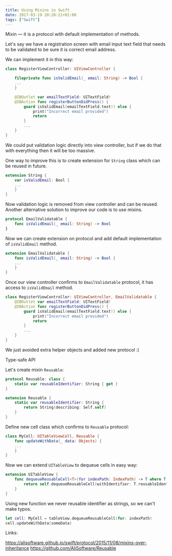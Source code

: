 ```yaml
---
title: Using Mixins in Swift
date: 2017-03-19 20:28:21+01:00
tags: ["Swift"]
---
```


Mixin — it is a protocol with default implementation of methods.

<!-- more -->

Let's say we have a registration screen with email input text field that needs to be validated to be sure it is correct email address.

We can implement it in this way:

```swift
class RegisterViewController: UIViewController {

    fileprivate func isValidEmail(_ email: String) -> Bool {
    ...
    }

    @IBOutlet var emailTextField: UITextField!
    @IBAction func registerButtonDidPress() {
        guard isValidEmail(emailTextField.text!) else {
            print("Incorrect email provided")
            return
        }
        ...
    }
}
```

We could put validation logic directly into view controller, but if we do that with everything then it will be too massive.

One way to improve this is to create extension for `String` class which can be reused in future.

```swift
extension String {
    var isValidEmail: Bool {
    ...
    }
}
```

Now validation logic is removed from view controller and can be reused.
Another alternative solution to improve our code is to use mixins.

```swift
protocol EmailValidatable {
    func isValidEmail(_ email: String) -> Bool
}
```

Now we can create extension on protocol and add default implementation of `isValidEmail` method.

```swift
extension EmailValidatable {
    func isValidEmail(_ email: String) -> Bool {
    ...
    }
}
```

Once our view controller confirms to `EmailValidatable` protocol, it has access to `isValidEmail` method.

```swift
class RegisterViewController: UIViewController, EmailValidatable {
    @IBOutlet var emailTextField: UITextField!
    @IBAction func registerButtonDidPress() {
        guard isValidEmail(emailTextField.text!) else {
            print("Incorrect email provided")
            return
        }
        ...
    }
}
```

We just avoided extra helper objects and added new protocol :)

Type-safe API

Let's create mixin `Reusable`:

```swift
protocol Reusable: class {
    static var reusableIdentifier: String { get }
}

extension Reusable {
    static var reusableIdentifier: String {
        return String(describing: Self.self)
    }
}
```

Define new cell class which confirms to `Reusable` protocol:

```swift
class MyCell: UITableViewCell, Reusable {
    func updateWithData(_ data: Objects) {
    ...
    }
}
```

Now we can extend `UITableView` to dequeue cells in easy way:

```swift
extension UITableView {
    func dequeueReusableCell<T>(for indexPath: IndexPath) -> T where T: UITableViewCell, T: Reusable {
        return self.dequeueReusableCell(withIdentifier: T.reusableIdentifier, for: indexPath) as! T
    }
}
```

Using new function we never reusable identifier as strings, so we can't make typos.

```swift
let cell: MyCell = tableView.dequeueReusableCell(for: indexPath)
cell.updateWithData(someData)
```

Links:

<a href="https://alisoftware.github.io/swift/protocol/2015/11/08/mixins-over-inheritance" target="_blank">https://alisoftware.github.io/swift/protocol/2015/11/08/mixins-over-inheritance</a>
<a href="https://github.com/AliSoftware/Reusable" target="_blank">https://github.com/AliSoftware/Reusable</a>
